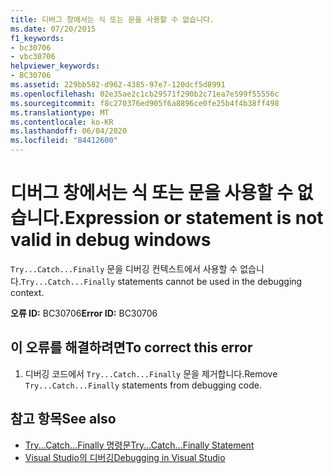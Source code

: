 ```yaml
---
title: 디버그 창에서는 식 또는 문을 사용할 수 없습니다.
ms.date: 07/20/2015
f1_keywords:
- bc30706
- vbc30706
helpviewer_keywords:
- BC30706
ms.assetid: 229bb582-d962-4385-97e7-120dcf5d8991
ms.openlocfilehash: 02e35ae2c1cb29571f290b2c71ea7e599f55556c
ms.sourcegitcommit: f8c270376ed905f6a8896ce0fe25b4f4b38ff498
ms.translationtype: MT
ms.contentlocale: ko-KR
ms.lasthandoff: 06/04/2020
ms.locfileid: "84412600"
---
```

# <a name="expression-or-statement-is-not-valid-in-debug-windows"></a><span data-ttu-id="e34cb-102">디버그 창에서는 식 또는 문을 사용할 수 없습니다.</span><span class="sxs-lookup"><span data-stu-id="e34cb-102">Expression or statement is not valid in debug windows</span></span>
<span data-ttu-id="e34cb-103">`Try...Catch...Finally` 문을 디버깅 컨텍스트에서 사용할 수 없습니다.</span><span class="sxs-lookup"><span data-stu-id="e34cb-103">`Try...Catch...Finally` statements cannot be used in the debugging context.</span></span>  
  
 <span data-ttu-id="e34cb-104">**오류 ID:** BC30706</span><span class="sxs-lookup"><span data-stu-id="e34cb-104">**Error ID:** BC30706</span></span>  
  
## <a name="to-correct-this-error"></a><span data-ttu-id="e34cb-105">이 오류를 해결하려면</span><span class="sxs-lookup"><span data-stu-id="e34cb-105">To correct this error</span></span>  
  
1. <span data-ttu-id="e34cb-106">디버깅 코드에서 `Try...Catch...Finally` 문을 제거합니다.</span><span class="sxs-lookup"><span data-stu-id="e34cb-106">Remove `Try...Catch...Finally` statements from debugging code.</span></span>  
  
## <a name="see-also"></a><span data-ttu-id="e34cb-107">참고 항목</span><span class="sxs-lookup"><span data-stu-id="e34cb-107">See also</span></span>

- [<span data-ttu-id="e34cb-108">Try...Catch...Finally 명령문</span><span class="sxs-lookup"><span data-stu-id="e34cb-108">Try...Catch...Finally Statement</span></span>](../language-reference/statements/try-catch-finally-statement.md)
- [<span data-ttu-id="e34cb-109">Visual Studio의 디버깅</span><span class="sxs-lookup"><span data-stu-id="e34cb-109">Debugging in Visual Studio</span></span>](/visualstudio/debugger/debugger-feature-tour)
